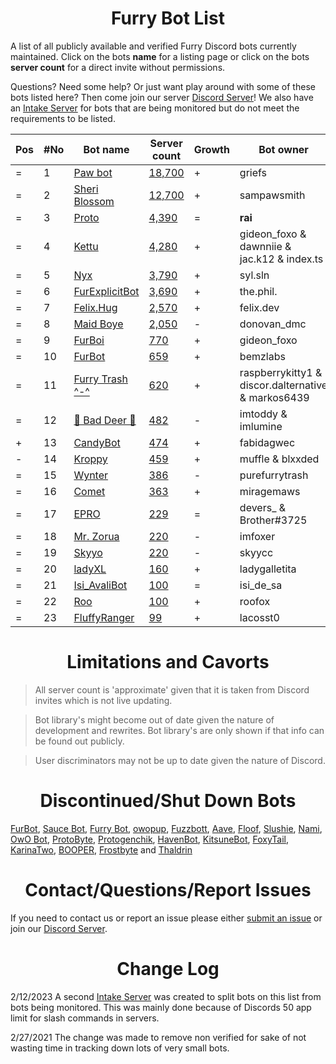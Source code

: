 <h1 align="center">Furry Bot List</h1>

A list of all publicly available and verified Furry Discord bots currently maintained. Click on the bots **name** for a listing page or click on the bots **server count** for a direct invite without permissions.

Questions? Need some help? Or just want play around with some of these bots listed here? Then come join our server [Discord Server]! We also have an [Intake Server] for bots that are being monitored but do not meet the requirements to be listed.



| Pos | #No | Bot name | Server count | Growth | Bot owner | Bot lib
| --- | --- | -------- | -------------| ----- | ----------- | ---------- |
| = | 1 | [Paw bot] | [18,700](https://discord.com/oauth2/authorize?client_id=663823539672973353&scope=applications.commands%20bot) | + | griefs | Custom
| = | 2 | [Sheri Blossom] | [12,700](https://discord.com/oauth2/authorize?client_id=911836896429232148&scope=applications.commands%20bot) | + | sampawsmith | Discord.py
| = | 3 | [Proto] | [4,390](https://discord.com/oauth2/authorize?client_id=724601984241369100&scope=applications.commands%20bot) | = | __rai__ | Discord.net
| = | 4 | [Kettu] | [4,280](https://discord.com/oauth2/authorize?client_id=667131062941384757&scope=applications.commands%20bot) | + | gideon_foxo & dawnniie & jac.k12 & index.ts | Custom
| = | 5 | [Nyx] | [3,790](https://discord.com/oauth2/authorize?client_id=600206352916414464&scope=applications.commands%20bot) | + | syl.sln | Eris
| = | 6 | [FurExplicitBot] | [3,690](https://discord.com/oauth2/authorize?=&client_id=534828939198070824&scope=applications.commands%20bot) | + | the.phil. | Discord.js
| = | 7 | [Felix.Hug] | [2,570](https://discord.com/oauth2/authorize?client_id=950449870647492658&scope=applications.commands%20bot) | + | felix.dev | Discord.py
| = | 8 | [Maid Boye] | [2,050](https://discord.com/oauth2/authorize?client_id=879918811791388705&scope=applications.commands%20bot) | - | donovan_dmc | Eris
| = | 9 | [FurBoi] | [770](https://discord.com/oauth2/authorize?client_id=990695577547333734&scope=applications.commands%20bot) | + | gideon_foxo | Discord.js
| = | 10 | [FurBot] | [659](https://discord.com/oauth2/authorize?client_id=716259432878702633&scope=applications.commands%20bot) | + | bemzlabs | Discord.py
| = | 11 | [Furry Trash ^-^] | [620](https://discord.com/oauth2/authorize?client_id=417900655601254420&scope=applications.commands%20bot) | + | raspberrykitty1 & discor.dalternative & markos6439 | Discord.py
| = | 12 | [🐾 Bad Deer 🐾] | [482](https://discord.com/oauth2/authorize?client_id=879514717612310558&scope=applications.commands%20bot) | - | imtoddy & imlumine | BDScript & AOI.js
| + | 13 | [CandyBot] | [474](https://discord.com/oauth2/authorize?client_id=989439821380476990&scope=applications.commands%20bot) | + | fabidagwec | Unknown
| - | 14 | [Kroppy] | [459](https://discord.com/oauth2/authorize?client_id=875974356633788436&scope=applications.commands%20bot) | + | muffle & blxxded | NextCord 
| = | 15 | [Wynter] | [386](https://discord.com/oauth2/authorize?client_id=548269826020343809&scope=applications.commands%20bot) | - | purefurrytrash | Discord.js
| = | 16 | [Comet] | [363](https://discord.com/oauth2/authorize?client_id=678719240290828289&scope=applications.commands%20bot) | + | miragemaws | Unknown
| = | 17 | [EPRO] | [229](https://discord.com/oauth2/authorize?client_id=823554361397215294&scope=applications.commands%20bot) | = | devers_ & Brother#3725 | Discord.js
| = | 18 | [Mr. Zorua] | [220](https://discord.com/oauth2/authorize?client_id=735733344494682124&scope=applications.commands%20bot) | - | imfoxer | DiscordGo 
| = | 19 | [Skyyo] | [220](https://discord.com/oauth2/authorize?client_id=877928677109817404&scope=applications.commands%20bot) | - | skyycc | Custom
| = | 20 | [ladyXL] | [160](https://discord.com/oauth2/authorize?client_id=987571118690955294&scope=applications.commands%20bot) | + | ladygalletita | Discord.js
| = | 21 | [Isi_AvaliBot] | [100](https://discord.com/oauth2/authorize?client_id=876515016143147110&scope=applications.commands%20bot) | = | isi_de_sa | Unknown
| = | 22 | [Roo] | [100](https://discord.com/oauth2/authorize?client_id=675609879083483136&scope=applications.commands%20bot) | + | roofox | Discord.py
| = | 23 | [FluffyRanger] | [99](https://discord.com/oauth2/authorize?client_id=1018122677526994964&scope=applications.commands%20bot) | + | lacosst0 | Pycord


<h1 align="center">Limitations and Cavorts</h1>

> All server count is 'approximate' given that it is taken from Discord invites which is not live updating.

> Bot library's might become out of date given the nature of development and rewrites. Bot library's are only shown if that info can be found out publicly.

> User discriminators may not be up to date given the nature of Discord.

<h1 align="center">Discontinued/Shut Down Bots</h1>

[FurBot](https://discord.com/oauth2/authorize?client_id=174176308396425217&scope=applications.commands%20bot), [Sauce Bot](https://discord.com/oauth2/authorize?client_id=730158145489338409&scope=applications.commands%20bot), [Furry Bot](https://discord.com/oauth2/authorize?client_id=398251412246495233&scope=applications.commands%20bot), [owopup](https://discord.com/oauth2/authorize?client_id=365255872181567489&scope=applications.commands%20bot), [Fuzzbott](https://discord.com/oauth2/authorize?client_id=730633518992064514&scope=applications.commands%20bot), [Aave](https://discord.com/oauth2/authorize?client_id=486185195989368852&scope=applications.commands%20bot), [Floof](https://discord.com/oauth2/authorize?client_id=780116896775274538&scope=applications.commands%20bot), [Slushie](https://discord.com/oauth2/authorize?client_id=670786019037020188&scope=applications.commands%20bot), [Nami](https://discord.com/oauth2/authorize?client_id=747612596982513724&scope=applications.commands%20bot), [OwO Bot](https://discord.com/oauth2/authorize?client_id=517201738646945803&scope=applications.commands%20bot), [ProtoByte](https://discord.com/oauth2/authorize?client_id=877347193328111666&scope=applications.commands%20bot), [Protogenchik](https://discord.com/oauth2/authorize?client_id=890645772557746206&scope=applications.commands%20bot), [HavenBot](https://discord.com/oauth2/authorize?client_id=688494367807111234&scope=applications.commands%20bot), [KitsuneBot](https://discord.com/oauth2/authorize?client_id=738229595626668102&scope=applications.commands%20bot), [FoxyTail](https://discord.com/oauth2/authorize?client_id=716682147749953616&scope=applications.commands%20bot), [KarinaTwo](https://discord.com/oauth2/authorize?client_id=793530706319114261&scope=applications.commands%20bot), [BOOPER](https://discord.com/oauth2/authorize?client_id=759083323275608096&scope=applications.commands%20bot), [Frostbyte](https://discord.com/oauth2/authorize?client_id=732233716604076075&scope=applications.commands%20bot) and [Thaldrin](https://discord.com/oauth2/authorize?client_id=434662676547764244&scope=applications.commands%20bot)

<h1 align="center">Contact/Questions/Report Issues</h1>

If you need to contact us or report an issue please either [submit an issue](https://github.com/Gideon-foxo/furry-bots/issues/new) or join our [Discord Server].

<h1 align="center">Change Log</h1>

2/12/2023 A second [Intake Server] was created to split bots on this list from bots being monitored. This was mainly done because of Discords 50 app limit for slash commands in servers.

2/27/2021 The change was made to remove non verified for sake of not wasting time in tracking down lots of very small bots.


<!-- Markdown Links -->

[Discord Server]:https://discord.gg/c4q5GMN2n4
[Intake Server]:https://discord.gg/dTKfYRmk4W

[Sheri Blossom]:https://discord.bots.gg/bots/346702890368368640
[Paw bot]:https://discord.bots.gg/bots/663823539672973353
[Kettu]:https://discord.bots.gg/bots/667131062941384757
[Nyx]:https://discord.bots.gg/bots/600206352916414464
[FurExplicitBot]:https://discord.bots.gg/bots/534828939198070824
[Proto]:https://discord.bots.gg/bots/724601984241369100
[Maid Boye]:https://top.gg/bot/879918811791388705
[Nami]:https://top.gg/bot/747612596982513724
[OwO Bot]:https://top.gg/bot/517201738646945803
[Furry Trash ^-^]:https://top.gg/bot/417900655601254420
[BOOPER]:https://discord.bots.gg/bots/759083323275608096
[Frostbyte]:https://top.gg/bot/732233716604076075
[FurBot]:https://top.gg/bot/716259432878702633
[Felix.Hug]:https://top.gg/bot/950449870647492658
[Wynter]:https://discords.com/bots/bot/548269826020343809
[KitsuneBot]:https://discord.bots.gg/bots/738229595626668102
[ProtoByte]:https://top.gg/bot/877347193328111666
[EPRO]:https://top.gg/bot/823554361397215294
[KarinaTwo]:https://top.gg/bot/793530706319114261
[HavenBot]:https://top.gg/bot/688494367807111234
[Skyyo]:https://discord.bots.gg/bots/877928677109817404
[Protogenchik]:https://discords.com/bots/bot/890645772557746206
[FurBoi]:https://top.gg/bot/990695577547333734
[🐾 Bad Deer 🐾]:https://top.gg/bot/879514717612310558
[Mr. Zorua]:https://top.gg/bot/735733344494682124
[Comet]:https://discord.com/users/678719240290828289
[Isi_AvaliBot]:https://top.gg/bot/876515016143147110
[Kroppy]:https://top.gg/bot/875974356633788436
[Colin]:https://discord-botlist.eu/bots/956589806622756894
[Roo]:https://discordbotlist.com/bots/roo-bot
[ladyXL]:https://top.gg/bot/987571118690955294
[CandyBot]:https://top.gg/bot/989439821380476990
[FluffyRanger]:https://discordbotlist.com/bots/fluffyranger
